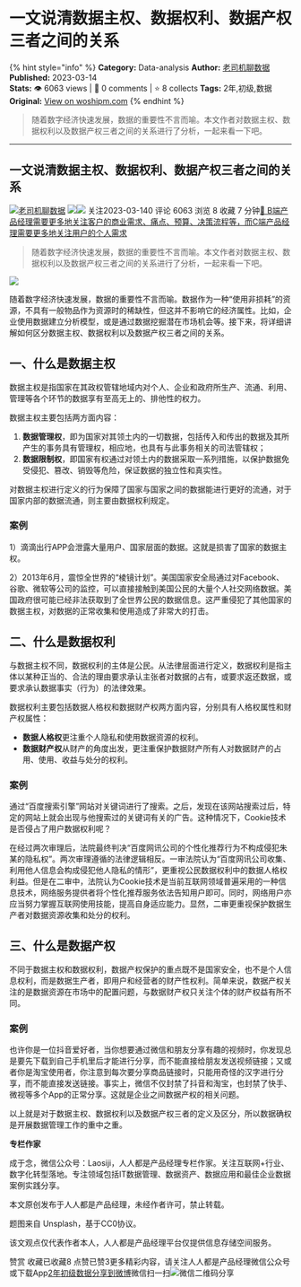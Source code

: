 # 一文说清数据主权、数据权利、数据产权三者之间的关系
{% hint style="info" %}
**Category:** Data-analysis
**Author:** [老司机聊数据](https://www.woshipm.com/u/927134)
**Published:** 2023-03-14  
**Stats:** 👁️ 6063 views | 💬 0 comments | ⭐ 8 collects
**Tags:** 2年,初级,数据
**Original:** [View on woshipm.com](https://www.woshipm.com/data-analysis/5780846.html)
{% endhint %}
> 随着数字经济快速发展，数据的重要性不言而喻。本文作者对数据主权、数据权利以及数据产权三者之间的关系进行了分析，一起来看一下吧。

---

## 一文说清数据主权、数据权利、数据产权三者之间的关系

[![](https://static.woshipm.com/view/woshipm_api_def_20231129090349_1003.png?imageView2/1/w/72/h/72/q/100)](https://www.woshipm.com/u/927134)[老司机聊数据](https://www.woshipm.com/u/927134) ![](https://static.woshipm.com/tag/1121_1@2x.png)![](https://static.woshipm.com/tag/2105_1@2x.png) 关注2023-03-140 评论 6063 浏览 8 收藏 7 分钟[🔗 B端产品经理需要更多地关注客户的商业需求、痛点、预算、决策流程等，而C端产品经理需要更多地关注用户的个人需求](https://ke.qidianla.com/courses/bcpm)

> 随着数字经济快速发展，数据的重要性不言而喻。本文作者对数据主权、数据权利以及数据产权三者之间的关系进行了分析，一起来看一下吧。

![](https://image.woshipm.com/wp-files/2023/03/CoK5FazI0dREsyi8UHd5.png)

随着数字经济快速发展，数据的重要性不言而喻。数据作为一种“使用非损耗”的资源，不具有一般物品作为资源时的稀缺性，但这并不影响它的经济属性。比如，企业使用数据建立分析模型，或是通过数据挖掘潜在市场机会等。接下来，将详细讲解如何区分数据主权、数据权利以及数据产权三者之间的关系。

## 一、什么是数据主权

数据主权是指国家在其政权管辖地域内对个人、企业和政府所生产、流通、利用、管理等各个环节的数据享有至高无上的、排他性的权力。

数据主权主要包括两方面内容：

1.  **数据管理权**，即为国家对其领土内的一切数据，包括传入和传出的数据及其所产生的事务具有管理权，相应地，也具有与此事务相关的司法管辖权；
2.  **数据限制权**，即国家有权通过对领土内的数据采取一系列措施，以保护数据免受侵犯、篡改、销毁等危险，保证数据的独立性和真实性。

对数据主权进行定义的行为保障了国家与国家之间的数据能进行更好的流通，对于国家内部的数据流通，则主要由数据权利规定。

### 案例

1）滴滴出行APP会泄露大量用户、国家层面的数据。这就是损害了国家的数据主权。

2）2013年6月，震惊全世界的“棱镜计划”。美国国家安全局通过对Facebook、谷歌、微软等公司的监控，可以直接接触到美国公民的大量个人社交网络数据。美国政府很可能已经非法获取到了全世界公民的数据信息。这严重侵犯了其他国家的数据主权，对数据的正常收集和使用造成了非常大的打击。

## 二、什么是数据权利

与数据主权不同，数据权利的主体是公民。从法律层面进行定义，数据权利是指主体以某种正当的、合法的理由要求承认主张者对数据的占有，或要求返还数据，或要求承认数据事实（行为）的法律效果。

数据权利主要包括数据人格权和数据财产权两方面内容，分别具有人格权属性和财产权属性：

*   **数据人格权**更注重个人隐私和使用数据资源的权利。
*   **数据财产权**从财产的角度出发，更注重保护数据财产所有人对数据财产的占用、使用、收益与处分的权利。

### 案例

通过“百度搜索引擎”网站对关键词进行了搜索。之后，发现在该网站搜索过后，特定的网站上就会出现与他搜索过的关键词有关的广告。这种情况下，Cookie技术是否侵占了用户数据权利呢？

在经过两次审理后，法院最终判决“百度网讯公司的个性化推荐行为不构成侵犯朱某的隐私权”。两次审理遵循的法律逻辑相反。一审法院认为“百度网讯公司收集、利用他人信息会构成侵犯他人隐私的情形”，更重视公民数据权利中的数据人格权利益。但是在二审中，法院认为Cookie技术是当前互联网领域普遍采用的一种信息技术，网络服务提供者将个性化推荐服务依法告知用户即可。同时，网络用户亦应当努力掌握互联网使用技能，提高自身适应能力。显然，二审更重视保护数据生产者对数据资源收集和处分的权利。

## 三、什么是数据产权

不同于数据主权和数据权利，数据产权保护的重点既不是国家安全，也不是个人信息权利，而是数据生产者，即用户和经营者的财产性权利。简单来说，数据产权关注的是数据资源在市场中的配置问题，与数据财产权只关注个体的财产权益有所不同。

### 案例

也许你是一位抖音爱好者，当你想要通过微信和朋友分享有趣的视频时，你发现总是要先下载到自己手机里后才能进行分享，而不能直接给朋友发送视频链接；又或者你是淘宝使用者，你注意到每次要分享商品链接时，只能用奇怪的汉字进行分享，而不能直接发送链接。事实上，微信不仅封禁了抖音和淘宝，也封禁了快手、微视等多个App的正常分享。这就是企业之间数据产权的相关问题。

以上就是对于数据主权、数据权利以及数据产权三者的定义及区分，所以数据确权是开展数据管理工作的重中之重。

**专栏作家**

成于念，微信公众号：Laosiji，人人都是产品经理专栏作家。关注互联网+行业、数字化转型落地。专注领域包括IT数据管理、数据资产、数据应用和最佳企业数据案例实践分享。

本文原创发布于人人都是产品经理，未经作者许可，禁止转载。

题图来自 Unsplash，基于CC0协议。

该文观点仅代表作者本人，人人都是产品经理平台仅提供信息存储空间服务。

赞赏 收藏已收藏8 点赞已赞3更多精彩内容，请关注人人都是产品经理微信公众号或下载App[2年](https://www.woshipm.com/tag/2%e5%b9%b4)[初级](https://www.woshipm.com/tag/%e5%88%9d%e7%ba%a7)[数据](https://www.woshipm.com/tag/%e6%95%b0%e6%8d%ae)[分享到微博](https://service.weibo.com/share/share.php?appkey=2775287854&title=一文说清数据主权、数据权利、数据产权三者之间的关系&url=https://www.woshipm.com/data-analysis/5780846.html&pic=https://image.woshipm.com/wp-files/2023/03/CoK5FazI0dREsyi8UHd5.png)微信扫一扫![微信二维码](https://api.pwmqr.com/qrcode/create/?url=https://www.woshipm.com/data-analysis/5780846.html)分享
